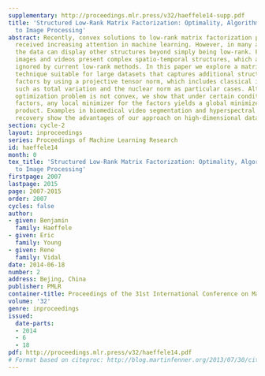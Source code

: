 ```yaml
---
supplementary: http://proceedings.mlr.press/v32/haeffele14-supp.pdf
title: 'Structured Low-Rank Matrix Factorization: Optimality, Algorithm, and Applications
  to Image Processing'
abstract: Recently, convex solutions to low-rank matrix factorization problems have
  received increasing attention in machine learning. However, in many applications
  the data can display other structures beyond simply being low-rank. For example,
  images and videos present complex spatio-temporal structures, which are largely
  ignored by current low-rank methods. In this paper we explore a matrix factorization
  technique suitable for large datasets that captures additional structure in the
  factors by using a projective tensor norm, which includes classical image regularizers
  such as total variation and the nuclear norm as particular cases. Although the resulting
  optimization problem is not convex, we show that under certain conditions on the
  factors, any local minimizer for the factors yields a global minimizer for their
  product. Examples in biomedical video segmentation and hyperspectral compressed
  recovery show the advantages of our approach on high-dimensional datasets.
section: cycle-2
layout: inproceedings
series: Proceedings of Machine Learning Research
id: haeffele14
month: 0
tex_title: 'Structured Low-Rank Matrix Factorization: Optimality, Algorithm, and Applications
  to Image Processing'
firstpage: 2007
lastpage: 2015
page: 2007-2015
order: 2007
cycles: false
author:
- given: Benjamin
  family: Haeffele
- given: Eric
  family: Young
- given: Rene
  family: Vidal
date: 2014-06-18
number: 2
address: Bejing, China
publisher: PMLR
container-title: Proceedings of the 31st International Conference on Machine Learning
volume: '32'
genre: inproceedings
issued:
  date-parts:
  - 2014
  - 6
  - 18
pdf: http://proceedings.mlr.press/v32/haeffele14.pdf
# Format based on citeproc: http://blog.martinfenner.org/2013/07/30/citeproc-yaml-for-bibliographies/
---
```

